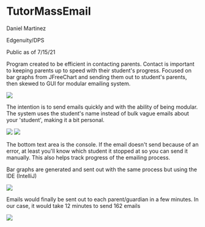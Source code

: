 # TutorMassEmail
Daniel Martinez

Edgenuity/DPS

Public as of 7/15/21

Program created to be efficient in contacting parents. Contact is important to keeping parents up to speed with their student's progress.
Focused on bar graphs from JFreeChart and sending them out to student's parents, then skewed to GUI for modular emailing system.

![](https://i.gyazo.com/d090bc6eb7da7a8f58f67f5c8444bd76.png)



The intention is to send emails quickly and with the ability of being modular. The system uses the student's name instead of bulk vague emails about your 'student', 
making it a bit personal. 

![](https://im3.ezgif.com/tmp/ezgif-3-6e604975a695.gif)
![](https://i.gyazo.com/9cb9ce995b2253848ffa8a6c7d7cce19.png)



The bottom text area is the console. If the email doesn't send because of an error, at least you'll know which student it stopped at so you can send it manually.
This also helps track progress of the emailing process.

Bar graphs are generated and sent out with the same process but using the IDE (IntelliJ)

![](https://i.gyazo.com/d879f772a98b76d09973ea1a71347191.png)



Emails would finally be sent out to each parent/guardian in a few minutes. In our case, it would take 12 minutes to send 162 emails

![](https://i.gyazo.com/c0ed0112052574d3d3f9147db35efda7.png)
